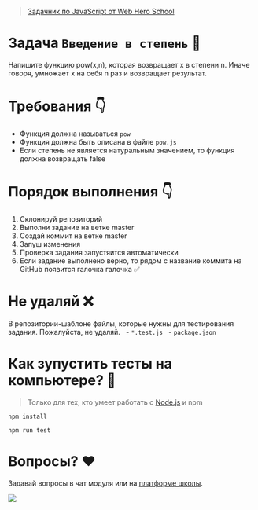 
> [Задачник по JavaScript от Web Hero School](https://lk.webheroschool.ru/teach/control/stream/view/id/169442572/)

# Задача `Введение в степень` 🚀
Напишите функцию pow(x,n), которая возвращает x в степени n. Иначе говоря, умножает x на себя n раз и возвращает результат.

# Требования 👇
- Функция должна называться `pow`
- Функция должна быть описана в файле `pow.js`
- Если степень не является натуральным значением, то функция должна возвращать false
# Порядок выполнения 👇
1. Склонируй репозиторий 
2. Выполни задание на ветке master 
3. Создай коммит на ветке master
4. Запуш изменения
5. Проверка задания запустяится автоматически 
6. Если задание выполнено верно, то рядом с название коммита на GitHub появится галочка галочка ✅

# Не удаляй ❌
В репозитории-шаблоне файлы, которые нужны для тестирования задания. Пожалуйста, не удаляй.
  - `*.test.js`
  - `package.json`

# Как зупустить тесты на компьютере? 🤔
> Только для тех, кто умеет работать с [Node.js](https://nodejs.org/) и npm

```
npm install
```
```
npm run test
```

# Вопросы? ❤️
Задавай вопросы в чат модуля или на [платформе школы](http://lk.webheroschool.ru/). 

[![](https://webheroschool.ru/logo.png)](http://webheroschool.ru/)
